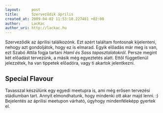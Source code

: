 ```yaml
---
layout:     post
title:      Szerveződik április
created_at: 2009-04-02 11:53:10.227481 +02:00
author:     LacKac
author_uri: http://lackac.hu
---
```

Szerveződik az áprilisi találkozónk. Ezt azért találtam fontosnak kijelenteni, nehogy azt gondoljátok, hogy ez is elmarad. Egyik előadás már meg is van, ezt Szabó Attila fogja tartani *Haml és Sass tapasztalatokról*. Persze megint két előadást tervezünk, a másik még egyeztetés alatt. Ettől függetlenül jelezzétek, ha van tippetek előadóra, vagy ti akartok jelentkezni.

## Special Flavour

Tavasszal készülünk egy egyedi meetupra is, ami még erősen tervezési stádiumban tart. Annyit elmondhatunk, hogy mindenki ott akar majd lenni. :) Bejelentés az áprilisi meetupon várható, úgyhogy mindenféleképp gyertek el.
